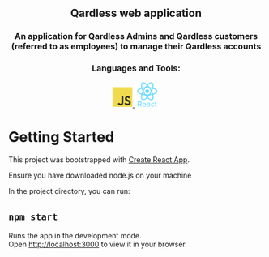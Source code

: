 <h2 align="center">Qardless web application</h3>

<h3 align="center">An application for Qardless Admins and Qardless customers (referred to as employees) to manage their Qardless accounts</h3>

<h3 align="center">Languages and Tools:</h3>
<p align="center"> <a href="https://developer.mozilla.org/en-US/docs/Web/JavaScript" target="_blank" rel="noreferrer"> <img src="https://raw.githubusercontent.com/devicons/devicon/master/icons/javascript/javascript-original.svg" alt="javascript" width="40" height="40"/> </a> <a href="https://reactjs.org/" target="_blank" rel="noreferrer"> <img src="https://raw.githubusercontent.com/devicons/devicon/master/icons/react/react-original-wordmark.svg" alt="react" width="50" height="50"/> </a> </p>

# Getting Started

This project was bootstrapped with [Create React App](https://github.com/facebook/create-react-app).

Ensure you have downloaded node.js on your machine

In the project directory, you can run:

## `npm start`

Runs the app in the development mode.\
Open [http://localhost:3000](http://localhost:3000) to view it in your browser.
